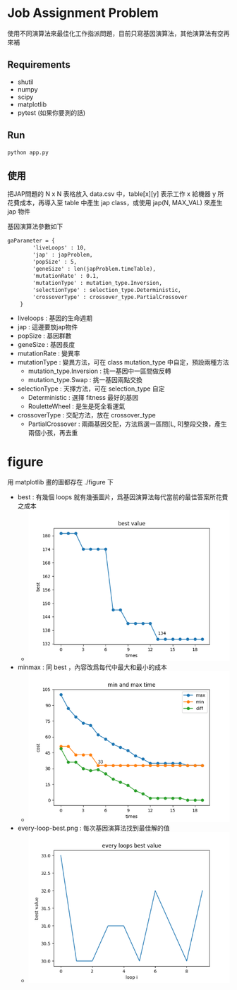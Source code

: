 # Job Assignment Problem

使用不同演算法來最佳化工作指派問題，目前只寫基因演算法，其他演算法有空再來補

## Requirements

- shutil
- numpy
- scipy
- matplotlib
- pytest (如果你要測的話)

## Run

```
python app.py
```

## 使用

把JAP問題的 N x N 表格放入 data.csv 中，table[x][y] 表示工作 x 給機器 y 所花費成本，再導入至 table 中產生 jap class，或使用 jap(N, MAX_VAL) 來產生 jap 物件

基因演算法參數如下
```
gaParameter = {
        'liveLoops' : 10,
        'jap' : japProblem,
        'popSize' : 5,
        'geneSize' : len(japProblem.timeTable),
        'mutationRate' : 0.1,
        'mutationType' : mutation_type.Inversion,
        'selectionType' : selection_type.Deterministic,
        'crossoverType' : crossover_type.PartialCrossover
    }
```

- liveloops : 基因的生命週期
- jap : 這邊要放jap物件
- popSize : 基因群數
- geneSize : 基因長度
- mutationRate : 變異率
- mutationType : 變異方法，可在 class mutation_type 中自定，預設兩種方法
  + mutation_type.Inversion : 挑一基因中一區間做反轉
  + mutation_type.Swap : 挑一基因兩點交換
- selectionType : 天擇方法，可在 selection_type 自定
  + Deterministic : 選擇 fitness 最好的基因
  + RouletteWheel : 是生是死全看運氣
- crossoverType : 交配方法，放在 crossover_type
  + PartialCrossover : 兩兩基因交配，方法爲選一區間[L, R]整段交換，產生兩個小孩，再去重

# figure 

用 matplotlib 畫的圖都存在 ./figure 下
- best : 有幾個 loops 就有幾張圖片，爲基因演算法每代當前的最佳答案所花費之成本
  + ![image](figure/best/loop00.png)
- minmax : 同 best ，內容改爲每代中最大和最小的成本
  + ![image](figure/minmax/loop00.png)
- every-loop-best.png : 每次基因演算法找到最佳解的值
  + ![image](figure/every-loop-best.png)
